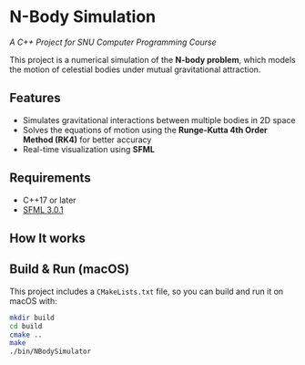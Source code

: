 # N-Body Simulation  
*A C++ Project for SNU Computer Programming Course*

This project is a numerical simulation of the **N-body problem**, which models the motion of celestial bodies under mutual gravitational attraction.

## Features

- Simulates gravitational interactions between multiple bodies in 2D space
- Solves the equations of motion using the **Runge-Kutta 4th Order Method (RK4)** for better accuracy
- Real-time visualization using **SFML**

## Requirements

- C++17 or later
- [SFML 3.0.1](https://www.sfml-dev.org/)

## How It works


## Build & Run (macOS)

This project includes a `CMakeLists.txt` file, so you can build and run it on macOS with:

```Bash
mkdir build
cd build
cmake ..
make
./bin/NBodySimulator
```
